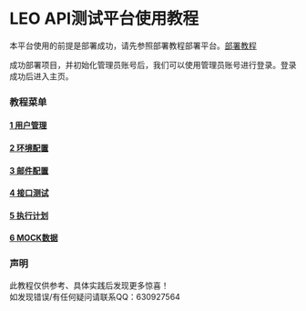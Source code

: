 # LEO API测试平台使用教程

本平台使用的前提是部署成功，请先参照部署教程部署平台。[部署教程](deploy.md)

成功部署项目，并初始化管理员账号后，我们可以使用管理员账号进行登录。登录成功后进入主页。

### 教程菜单
#### [1 用户管理](user_manage.md)
#### [2 环境配置](env_config.md)
#### [3 邮件配置](mail_config.md)
#### [4 接口测试](api_test.md)
#### [5 执行计划](plan.md)
#### [6 MOCK数据](mock.md)


### 声明
此教程仅供参考、具体实践后发现更多惊喜！  
如发现错误/有任何疑问请联系QQ：630927564